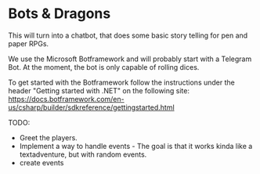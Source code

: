 # Bots & Dragons
This will turn into a chatbot, that does some basic story telling for pen and paper RPGs.

We use the Microsoft Botframework and will probably start with a Telegram Bot.
At the moment, the bot is only capable of rolling dices.

To get started with the Botframework follow the instructions under the header "Getting started with .NET" on the following site:
https://docs.botframework.com/en-us/csharp/builder/sdkreference/gettingstarted.html

TODO:
- Greet the players.
- Implement a way to handle events - The goal is that it works kinda like a textadventure, but with random events. 
- create events
